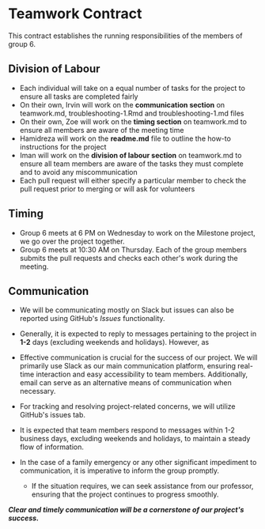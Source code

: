 # Teamwork Contract
This contract establishes the running responsibilities of the members of group 6. 

## Division of Labour
* Each individual will take on a equal number of tasks for the project to ensure all tasks are completed fairly 
* On their own, Irvin will work on the **communication section** on teamwork.md, troubleshooting-1.Rmd and troubleshooting-1.md files
* On their own, Zoe will work on the **timing section** on teamwork.md to ensure all members are aware of the meeting time
* Hamidreza will work on the **readme.md** file to outline the how-to instructions for the project
* Iman will work on the **division of labour section**  on teamwork.md to ensure all team members are aware of the tasks they must complete and to avoid any miscommunication
* Each pull request will either specify a particular member to check the pull request prior to merging or will ask for volunteers

## Timing 
* Group 6 meets at 6 PM on Wednesday to work on the Milestone project, we go over the project together. 
* Group 6 meets at 10:30 AM on Thursday. Each of the group members submits the pull requests and checks each other's work during the meeting.

## Communication
* We will be communicating mostly on Slack but issues can also be reported using GitHub's *Issues* functionality.
* Generally, it is expected to reply to messages pertaining to the project in __1-2__ days (excluding weekends and holidays). However, as 

* Effective communication is crucial for the success of our project. We will primarily use Slack as our main communication platform, ensuring real-time interaction and easy accessibility to team members. Additionally, email can serve as an alternative means of communication when necessary. 
* For tracking and resolving project-related concerns, we will utilize GitHub's issues tab. 
* It is expected that team members respond to messages within 1-2 business days, excluding weekends and holidays, to maintain a steady flow of information. 
* In the case of a family emergency or any other significant impediment to communication, it is imperative to inform the group promptly. 
    * If the situation requires, we can seek assistance from our professor, ensuring that the project continues to progress smoothly. 
    
***Clear and timely communication will be a cornerstone of our project's success.***

